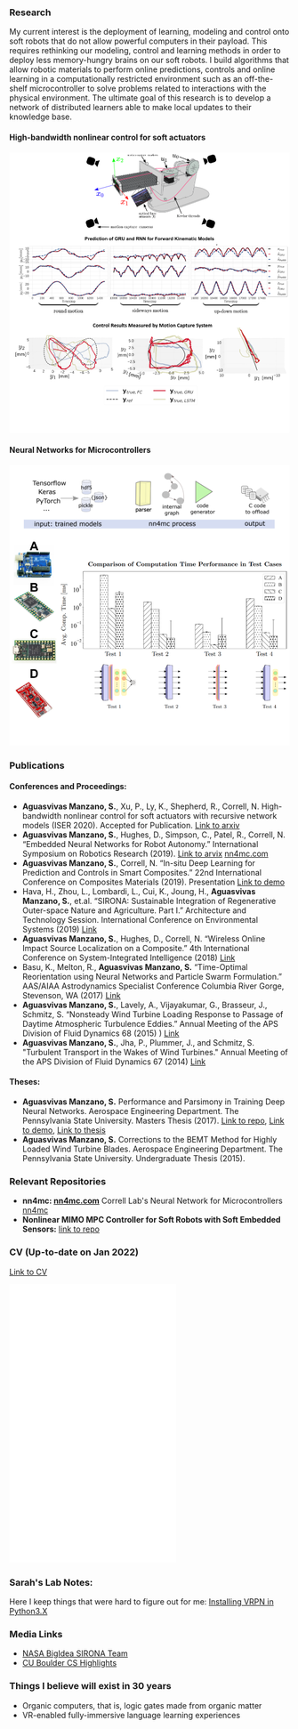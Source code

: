 ### Research

My current interest is the deployment of learning, modeling and control onto soft 
robots that do not allow powerful computers in their payload. 
This requires rethinking our modeling, control and learning methods in order 
to deploy less memory-hungry brains on our soft robots. I build algorithms that allow 
robotic materials to perform online predictions, controls and online learning in a 
computationally restricted environment such as an off-the-shelf microcontroller to 
solve problems related to interactions with the physical environment. The ultimate 
goal of this research is to develop a network of distributed learners able to make 
local updates to their knowledge base.

#### High-bandwidth nonlinear control for soft actuators

![alt text](img/iser2020.png)

#### Neural Networks for Microcontrollers

![alt text](img/nn4mc_overview.png)

### Publications

#### Conferences and Proceedings:

- **Aguasvivas Manzano, S.**,  Xu,  P.,  Ly,  K.,  Shepherd,  R.,  Correll,  N.  High-bandwidth nonlinear control for soft actuators with recursive network models (ISER 2020). Accepted for Publication. [Link to arxiv](https://arxiv.org/abs/2101.01139)
- **Aguasvivas Manzano, S.**, Hughes, D., Simpson, C., Patel, R., Correll, N. “Embedded Neural Networks for Robot Autonomy.” International Symposium on Robotics Research (2019). [Link to arvix](https://arxiv.org/abs/1911.03848) [nn4mc.com](https://nn4mc.com/)
- **Aguasvivas Manzano, S.**, Correll, N. “In-situ Deep Learning for Prediction and Controls in Smart Composites.” 22nd International Conference on Composites Materials (2019). Presentation [Link to demo](https://www.youtube.com/watch?time_continue=12&v=0X3X-foe6hc)
- Hava, H., Zhou, L., Lombardi, L., Cui, K., Joung, H., **Aguasvivas Manzano, S.**, et.al. “SIRONA: Sustainable Integration of Regenerative Outer-space Nature and Agriculture. Part I.” Architecture and Technology Session. International Conference on Environmental Systems (2019) [Link](https://ttu-ir.tdl.org/handle/2346/84413)
- **Aguasvivas Manzano, S.**, Hughes, D., Correll, N. “Wireless Online Impact Source Localization on a Composite.” 4th International Conference on System-Integrated Intelligence (2018) [Link](https://www.youtube.com/watch?v=0UA5F83giOA)
- Basu, K., Melton, R., **Aguasvivas Manzano, S.** “Time-Optimal Reorientation using Neural Networks and Particle Swarm Formulation.” AAS/AIAA Astrodynamics Specialist Conference Columbia River Gorge, Stevenson, WA (2017) [Link](http://www.univelt.com/book=6408)
- **Aguasvivas Manzano, S.**, Lavely, A., Vijayakumar, G., Brasseur, J., Schmitz, S. “Nonsteady Wind Turbine Loading Response to Passage of Daytime Atmospheric Turbulence Eddies.” Annual Meeting of the APS Division of Fluid Dynamics 68 (2015)
) [Link](https://www.youtube.com/watch?v=0UA5F83giOA)
- **Aguasvivas Manzano, S.**, Jha, P., Plummer, J., and Schmitz, S. "Turbulent Transport in the Wakes of Wind Turbines." Annual Meeting of the APS Division of Fluid Dynamics 67 (2014) [Link](https://www.youtube.com/watch?v=2V_Vn-EWB5Q&t=82s)

#### Theses:

- **Aguasvivas Manzano, S.** Performance and Parsimony in Training Deep Neural Networks. Aerospace Engineering Department. The Pennsylvania State University. Masters Thesis (2017). [Link to repo](https://github.com/sarahaguasvivas/my_own_neural_network), [Link to demo](https://www.youtube.com/watch?v=GtuhoghSXg0&t=), [Link to thesis](https://etda.libraries.psu.edu/catalog/13814sia5396)
- **Aguasvivas Manzano, S.** Corrections to the BEMT Method for Highly Loaded Wind Turbine Blades. Aerospace Engineering Department. The Pennsylvania State University. Undergraduate Thesis (2015).

### Relevant Repositories

- **nn4mc: [nn4mc.com](https://nn4mc.com/)** Correll Lab's Neural Network for Microcontrollers [nn4mc](https://github.com/correlllab/nn4mc)
- **Nonlinear MIMO MPC Controller for Soft Robots with Soft Embedded Sensors:** 
    [link to repo](https://github.com/sarahaguasvivas/gpc_controller)

### CV (Up-to-date on Jan 2022)

[Link to CV](docs/CV_AguasvivasManzano_Sarah.pdf)

<embed src="/docs/CV_AguasvivasManzano_Sarah.pdf" width="300" height="500px"></embed>

### Sarah's Lab Notes:

Here I keep things that were hard to figure out for me: 
[Installing VRPN in Python3.X](https://github.com/sarahaguasvivas/sarahaguasvivas.github.io/blob/master/lab_notes/vrpn_client.md)

### Media Links
- [NASA BigIdea SIRONA Team](https://www.colorado.edu/engineering/2019/05/30/all-woman-engineering-team-earns-most-innovative-award-nasa-mars-competition)
- [CU Boulder CS Highlights](https://www.colorado.edu/cs/2018/09/13/joke-him-i-still-live-my-life-sometimes-dangerously-optimistic-sarah-aguasvivas-manzano)

### Things I believe will exist in 30 years
- Organic computers, that is, logic gates made from organic matter
- VR-enabled fully-immersive language learning experiences
